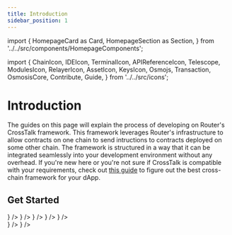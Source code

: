 ```yaml
---
title: Introduction
sidebar_position: 1
---
```


import {
HomepageCard as Card,
HomepageSection as Section,
} from '../../src/components/HomepageComponents';

import {
ChainIcon,
IDEIcon,
TerminalIcon,
APIReferenceIcon,
Telescope,
ModulesIcon,
RelayerIcon,
AssetIcon,
KeysIcon,
Osmojs,
Transaction,
OsmosisCore,
Contribute,
Guide,
} from '../../src/icons';

# Introduction

The guides on this page will explain the process of developing on Router's CrossTalk framework. This framework leverages Router's infrastructure to allow contracts on one chain to send intructions to contracts deployed on some other chain. The framework is structured in a way that it can be integrated seamlessly into your development environment without any overhead. If you're new here or you're not sure if CrossTalk is compatible with your requirements, check out <a href="../overview/choosing-the-right-framework" target="_blank">this guide</a> to figure out the best cross-chain framework for your dApp.

## Get Started

   <Section title="Developers" id="web-sdks" hasSubSections >

   <Section>
  <Card
    title="Overview"
    description="What is CrossTalk and why is it required?"
    to="/message-transfer/overview"
    icon={<IDEIcon />}
  />
    <Card
    title="Understanding CrossTalk"
    description="Dissecting different functions and parameters associated with CrossTalk"
    to="/message-transfer/understanding-message-transfer"
    icon={<ChainIcon />}
  />
 <Card
    title="Different Types of Requests"
    description="Learning how to execute different types of cross-chain requests using CrossTalk."
    to="/message-transfer/different-types-of-requests"
    icon={<ModulesIcon />}
  />
  <Card
    title="Fee Management"
    description="Gaining a deeper understanding of how the CrossTalk fee is computed"
    to="/message-transfer/fee-management"
    icon={<AssetIcon />}
  />
    <Card
    title="Cross-chain Read Requests"
    description="Learning how to query data from different chains in a decentralized manner"
    to="/message-transfer/cross-chain-read-requests"
    icon={<Telescope />}
  />
  </Section>

  </Section>

  <Section title="Tooling" id="tooling" hasSubSections >
  
  </Section>

   <Section title="Sample IdApps" id="sample-idapps" hasSubSections >

   <Section>
      <Card
    title="Deploying a Cross-chain Ping Pong Contract"
    description="Learn how to deploy your first cross-chain dApp using Router's CrossTalk framework"
  to="/message-transfer/sample-idapps/evm_guides/ping-pong-contract"
    icon={<Guide />}
  />
     <Card
    title="Deploying a Cross-chain NFT (ERC-1155)"
    description="Learn how to deploy a cross-chain NFT using Router's CrossTalk framework"
  to="/message-transfer/sample-idapps/evm-guides/cross-chain-nft"
    icon={<Guide />}
  />
  </Section>

  </Section>
